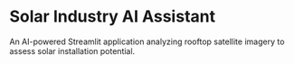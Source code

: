 # Solar Industry AI Assistant
An AI-powered Streamlit application analyzing rooftop satellite imagery to assess solar installation potential.
